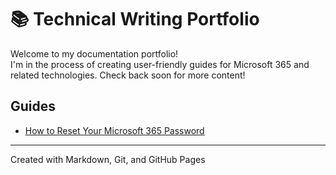 # 📚 Technical Writing Portfolio

Welcome to my documentation portfolio!  
I'm in the process of creating user-friendly guides for Microsoft 365 and related technologies.
Check back soon for more content!

## Guides
- [How to Reset Your Microsoft 365 Password](m365-password-reset-guide.md)

---
Created with Markdown, Git, and GitHub Pages
